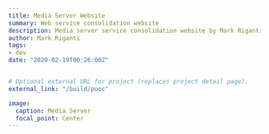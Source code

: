 ```yaml
---
title: Media Server Website
summary: Web service consolidation website	
description: Media server service consolidation website by Mark Riganti 
author: Mark Riganti  
tags:
- dev
date: "2020-02-19T00:26:00Z"


# Optional external URL for project (replaces project detail page).
external_link: "/build/pooc"

image:
  caption: Media Server
  focal_point: Center
---
```






